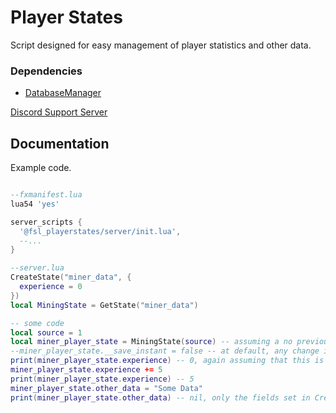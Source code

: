 # Player States
Script designed for easy management of player statistics and other data.

### Dependencies
- [DatabaseManager](https://github.com/Fivem-Script-Lab/DatabaseManager)

[Discord Support Server](https://discord.gg/XFgWTCxuvr)

## Documentation

Example code.

```lua

--fxmanifest.lua
lua54 'yes'

server_scripts {
  '@fsl_playerstates/server/init.lua',
  --...
}

--server.lua
CreateState("miner_data", {
  experience = 0
})
local MiningState = GetState("miner_data")

-- some code
local source = 1
local miner_player_state = MiningState(source) -- assuming a no previous state has been created for that player
--miner_player_state.__save_instant = false -- at default, any change is directly set to be saved to DB the moment the value changes
print(miner_player_state.experience) -- 0, again assuming that this is the first time a record has been created
miner_player_state.experience += 5
print(miner_player_state.experience) -- 5
miner_player_state.other_data = "Some Data"
print(miner_player_state.other_data) -- nil, only the fields set in CreateState are present.

```
